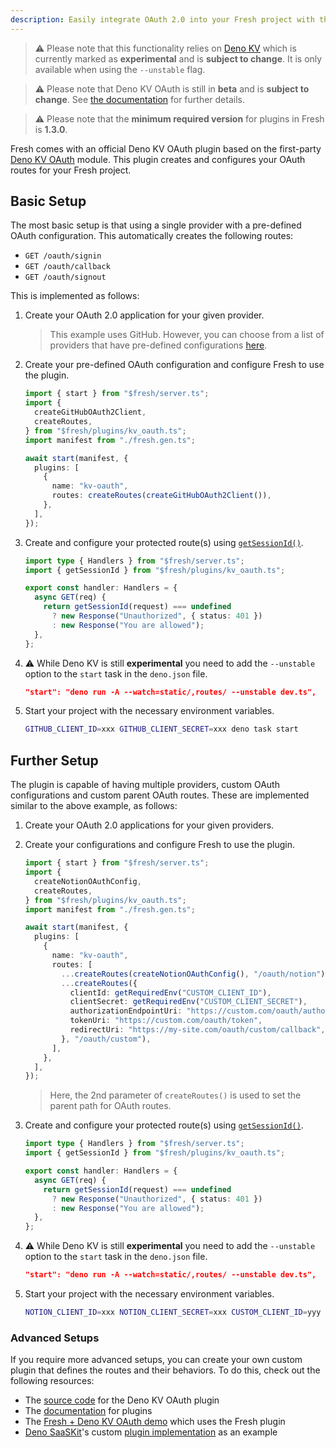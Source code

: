 ```yaml
---
description: Easily integrate OAuth 2.0 into your Fresh project with the official Deno KV OAuth plugin.
---
```


> ⚠️ Please note that this functionality relies on
> [Deno KV](https://deno.com/manual/runtime/kv) which is currently marked as
> **experimental** and is **subject to change**. It is only available when using
> the `--unstable` flag.

> ⚠️ Please note that Deno KV OAuth is still in **beta** and is **subject to
> change**. See [the documentation](https://deno.land/x/deno_kv_oauth) for
> further details.

> ⚠️ Please note that the **minimum required version** for plugins in Fresh is
> **1.3.0**.

Fresh comes with an official Deno KV OAuth plugin based on the first-party
[Deno KV OAuth](https://deno.land/x/deno_kv_oauth) module. This plugin creates
and configures your OAuth routes for your Fresh project.

## Basic Setup

The most basic setup is that using a single provider with a pre-defined OAuth
configuration. This automatically creates the following routes:

- `GET /oauth/signin`
- `GET /oauth/callback`
- `GET /oauth/signout`

This is implemented as follows:

1. Create your OAuth 2.0 application for your given provider.

   > This example uses GitHub. However, you can choose from a list of providers
   > that have pre-defined configurations
   > [here](https://deno.land/x/deno_kv_oauth#providers).

1. Create your pre-defined OAuth configuration and configure Fresh to use the
   plugin.

   ```ts main.ts
   import { start } from "$fresh/server.ts";
   import {
     createGitHubOAuth2Client,
     createRoutes,
   } from "$fresh/plugins/kv_oauth.ts";
   import manifest from "./fresh.gen.ts";

   await start(manifest, {
     plugins: [
       {
         name: "kv-oauth",
         routes: createRoutes(createGitHubOAuth2Client()),
       },
     ],
   });
   ```

1. Create and configure your protected route(s) using
   [`getSessionId()`](https://deno.land/x/deno_kv_oauth/mod.ts?s=getSessionId).

   ```ts routes/protected.ts
   import type { Handlers } from "$fresh/server.ts";
   import { getSessionId } from "$fresh/plugins/kv_oauth.ts";

   export const handler: Handlers = {
     async GET(req) {
       return getSessionId(request) === undefined
         ? new Response("Unauthorized", { status: 401 })
         : new Response("You are allowed");
     },
   };
   ```

1. ⚠️ While Deno KV is still **experimental** you need to add the `--unstable`
   option to the `start` task in the `deno.json` file.

   ```json
   "start": "deno run -A --watch=static/,routes/ --unstable dev.ts",
   ```

1. Start your project with the necessary environment variables.

   ```sh
   GITHUB_CLIENT_ID=xxx GITHUB_CLIENT_SECRET=xxx deno task start
   ```

## Further Setup

The plugin is capable of having multiple providers, custom OAuth configurations
and custom parent OAuth routes. These are implemented similar to the above
example, as follows:

1. Create your OAuth 2.0 applications for your given providers.

1. Create your configurations and configure Fresh to use the plugin.

   ```ts main.ts
   import { start } from "$fresh/server.ts";
   import {
     createNotionOAuthConfig,
     createRoutes,
   } from "$fresh/plugins/kv_oauth.ts";
   import manifest from "./fresh.gen.ts";

   await start(manifest, {
     plugins: [
       {
         name: "kv-oauth",
         routes: [
           ...createRoutes(createNotionOAuthConfig(), "/oauth/notion"),
           ...createRoutes({
             clientId: getRequiredEnv("CUSTOM_CLIENT_ID"),
             clientSecret: getRequiredEnv("CUSTOM_CLIENT_SECRET"),
             authorizationEndpointUri: "https://custom.com/oauth/authorize",
             tokenUri: "https://custom.com/oauth/token",
             redirectUri: "https://my-site.com/oauth/custom/callback",
           }, "/oauth/custom"),
         ],
       },
     ],
   });
   ```

   > Here, the 2nd parameter of `createRoutes()` is used to set the parent path
   > for OAuth routes.

1. Create and configure your protected route(s) using
   [`getSessionId()`](https://deno.land/x/deno_kv_oauth/mod.ts?s=getSessionId).

   ```ts routes/protected.ts
   import type { Handlers } from "$fresh/server.ts";
   import { getSessionId } from "$fresh/plugins/kv_oauth.ts";

   export const handler: Handlers = {
     async GET(req) {
       return getSessionId(request) === undefined
         ? new Response("Unauthorized", { status: 401 })
         : new Response("You are allowed");
     },
   };
   ```

1. ⚠️ While Deno KV is still **experimental** you need to add the `--unstable`
   option to the `start` task in the `deno.json` file.

   ```json
   "start": "deno run -A --watch=static/,routes/ --unstable dev.ts",
   ```

1. Start your project with the necessary environment variables.

   ```sh
   NOTION_CLIENT_ID=xxx NOTION_CLIENT_SECRET=xxx CUSTOM_CLIENT_ID=yyy CUSTOM_CLIENT_SECRET=yyy deno task start
   ```

### Advanced Setups

If you require more advanced setups, you can create your own custom plugin that
defines the routes and their behaviors. To do this, check out the following
resources:

- The [source code](plugins/kv_oauth.ts) for the Deno KV OAuth plugin
- The [documentation](https://fresh.deno.dev/docs/concepts/plugins) for plugins
- The
  [Fresh + Deno KV OAuth demo](https://github.com/denoland/fresh-deno-kv-oauth-demo)
  which uses the Fresh plugin
- [Deno SaaSKit](https://saaskit.deno.dev/)'s custom
  [plugin implementation](https://github.com/denoland/saaskit/blob/3accffdc44c2d2eb6dba28126f8d4cb525eba340/plugins/kv_oauth.ts)
  as an example
